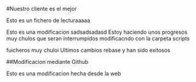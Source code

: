 
#Nuestro cliente es el mejor

Esto es un fichero de lecturaaaaa

Esto es una modificacion
 sadsadsadasd Estoy haciendo unos progresos muy chulos que seran interrumpidos
modificacndo con la carpeta scripts

fuicheros muy chuloi
Ultimos cambios rebase y han sido exitosos

##Modificacion mediante Github

Esto es una modificacion hecha desde la web
